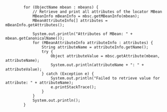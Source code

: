             for (ObjectName mbean : mbeans) {
                // Retrieve and print all attributes of the locator MBean
                MBeanInfo mBeanInfo = mbsc.getMBeanInfo(mbean);
                MBeanAttributeInfo[] attributes = mBeanInfo.getAttributes();
                
                System.out.println("Attributes of MBean: " + mbean.getCanonicalName());
                for (MBeanAttributeInfo attributeInfo : attributes) {
                    String attributeName = attributeInfo.getName();
                    try {
                        Object attributeValue = mbsc.getAttribute(mbean, attributeName);
                        System.out.println(attributeName + ": " + attributeValue);
                    } catch (Exception e) {
                        System.out.println("Failed to retrieve value for attribute: " + attributeName);
                        e.printStackTrace();
                    }
                }
                System.out.println();
            }
